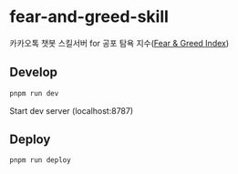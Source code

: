 # fear-and-greed-skill

카카오톡 챗봇 스킬서버 for 공포 탐욕 지수([Fear & Greed Index](https://edition.cnn.com/markets/fear-and-greed))

## Develop

```sh
pnpm run dev
```
Start dev server (localhost:8787)

## Deploy
```sh
pnpm run deploy
```
